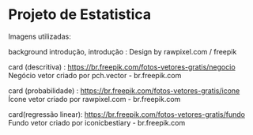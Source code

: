 # Projeto de Estatistica

Imagens utilizadas:

background introdução, introdução :
Design by rawpixel.com / freepik

card (descritiva) :
https://br.freepik.com/fotos-vetores-gratis/negocio
Negócio vetor criado por pch.vector - br.freepik.com

card (probabilidade) :
https://br.freepik.com/fotos-vetores-gratis/icone
Ícone vetor criado por rawpixel.com - br.freepik.com

card(regressão linear):
https://br.freepik.com/fotos-vetores-gratis/fundo
Fundo vetor criado por iconicbestiary - br.freepik.com
